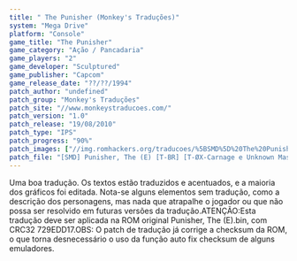 ```yaml
---
title: " The Punisher (Monkey's Traduções)"
system: "Mega Drive"
platform: "Console"
game_title: "The Punisher"
game_category: "Ação / Pancadaria"
game_players: "2"
game_developer: "Sculptured"
game_publisher: "Capcom"
game_release_date: "??/??/1994"
patch_author: "undefined"
patch_group: "Monkey's Traduções"
patch_site: "//www.monkeystraducoes.com/"
patch_version: "1.0"
patch_release: "19/08/2010"
patch_type: "IPS"
patch_progress: "90%"
patch_images: ["//img.romhackers.org/traducoes/%5BSMD%5D%20The%20Punisher%20-%20Monkey's%20Tradu%C3%A7%C3%B5es%20-%201.png","//img.romhackers.org/traducoes/%5BSMD%5D%20The%20Punisher%20-%20Monkey's%20Tradu%C3%A7%C3%B5es%20-%202.png","//img.romhackers.org/traducoes/%5BSMD%5D%20The%20Punisher%20-%20Monkey's%20Tradu%C3%A7%C3%B5es%20-%203.png"]
patch_file: "[SMD] Punisher, The (E) [T-BR] [T-ØX-Carnage e Unknown Master G-Monkey's Traduções] [V-1.0 P-90% A-2010].rar"
---
```

Uma boa tradução. Os textos estão traduzidos e acentuados, e a maioria dos gráficos foi editada. Nota-se alguns elementos sem tradução, como a descrição dos personagens, mas nada que atrapalhe o jogador ou que não possa ser resolvido em futuras versões da tradução.ATENÇÃO:Esta tradução deve ser aplicada na ROM original Punisher, The (E).bin, com CRC32 729EDD17.OBS: O patch de tradução já corrige a checksum da ROM, o que torna desnecessário o uso da função auto fix checksum de alguns emuladores.